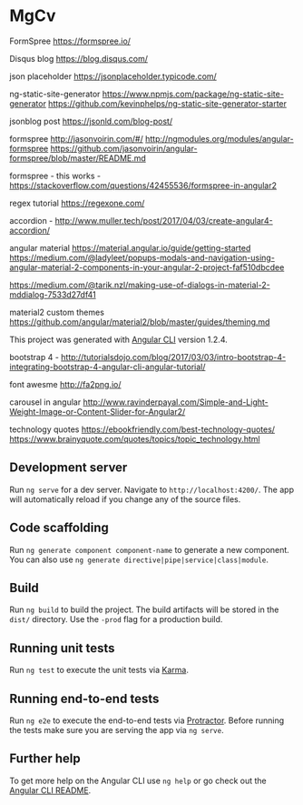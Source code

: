 # MgCv

FormSpree https://formspree.io/

Disqus blog https://blog.disqus.com/

json placeholder https://jsonplaceholder.typicode.com/

ng-static-site-generator https://www.npmjs.com/package/ng-static-site-generator https://github.com/kevinphelps/ng-static-site-generator-starter

jsonblog post https://jsonld.com/blog-post/

formspree http://jasonvoirin.com/#/ http://ngmodules.org/modules/angular-formspree
https://github.com/jasonvoirin/angular-formspree/blob/master/README.md


formspree - this works - https://stackoverflow.com/questions/42455536/formspree-in-angular2

regex tutorial https://regexone.com/

accordion - http://www.muller.tech/post/2017/04/03/create-angular4-accordion/

angular material https://material.angular.io/guide/getting-started
https://medium.com/@ladyleet/popups-modals-and-navigation-using-angular-material-2-components-in-your-angular-2-project-faf510dbcdee

https://medium.com/@tarik.nzl/making-use-of-dialogs-in-material-2-mddialog-7533d27df41

material2 custom themes https://github.com/angular/material2/blob/master/guides/theming.md


This project was generated with [Angular CLI](https://github.com/angular/angular-cli) version 1.2.4.

bootstrap 4 - http://tutorialsdojo.com/blog/2017/03/03/intro-bootstrap-4-integrating-bootstrap-4-angular-cli-angular-tutorial/

font awesme http://fa2png.io/

carousel in angular http://www.ravinderpayal.com/Simple-and-Light-Weight-Image-or-Content-Slider-for-Angular2/

technology quotes https://ebookfriendly.com/best-technology-quotes/
https://www.brainyquote.com/quotes/topics/topic_technology.html



## Development server

Run `ng serve` for a dev server. Navigate to `http://localhost:4200/`. The app will automatically reload if you change any of the source files.

## Code scaffolding

Run `ng generate component component-name` to generate a new component. You can also use `ng generate directive|pipe|service|class|module`.

## Build

Run `ng build` to build the project. The build artifacts will be stored in the `dist/` directory. Use the `-prod` flag for a production build.

## Running unit tests

Run `ng test` to execute the unit tests via [Karma](https://karma-runner.github.io).

## Running end-to-end tests

Run `ng e2e` to execute the end-to-end tests via [Protractor](http://www.protractortest.org/).
Before running the tests make sure you are serving the app via `ng serve`.

## Further help

To get more help on the Angular CLI use `ng help` or go check out the [Angular CLI README](https://github.com/angular/angular-cli/blob/master/README.md).
